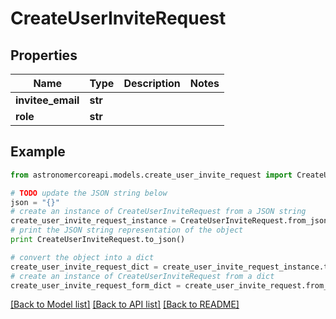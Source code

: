# CreateUserInviteRequest


## Properties
Name | Type | Description | Notes
------------ | ------------- | ------------- | -------------
**invitee_email** | **str** |  | 
**role** | **str** |  | 

## Example

```python
from astronomercoreapi.models.create_user_invite_request import CreateUserInviteRequest

# TODO update the JSON string below
json = "{}"
# create an instance of CreateUserInviteRequest from a JSON string
create_user_invite_request_instance = CreateUserInviteRequest.from_json(json)
# print the JSON string representation of the object
print CreateUserInviteRequest.to_json()

# convert the object into a dict
create_user_invite_request_dict = create_user_invite_request_instance.to_dict()
# create an instance of CreateUserInviteRequest from a dict
create_user_invite_request_form_dict = create_user_invite_request.from_dict(create_user_invite_request_dict)
```
[[Back to Model list]](../README.md#documentation-for-models) [[Back to API list]](../README.md#documentation-for-api-endpoints) [[Back to README]](../README.md)


